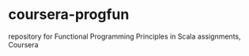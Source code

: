 coursera-progfun
================

repository for Functional Programming Principles in Scala assignments, Coursera
